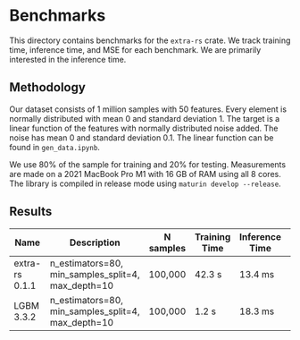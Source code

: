 # Benchmarks

This directory contains benchmarks for the `extra-rs` crate. We track training time, inference time, and MSE for each benchmark. We are primarily interested in the inference time.

## Methodology
Our dataset consists of 1 million samples with 50 features. Every element is normally distributed with mean 0 and standard deviation 1. The target is a linear function of the features with normally distributed noise added. The noise has mean 0 and standard deviation 0.1. The linear function can be found in `gen_data.ipynb`.

We use 80% of the sample for training and 20% for testing. Measurements are made on a 2021 MacBook Pro M1 with 16 GB of RAM using all 8 cores. The library is compiled in release mode using `maturin develop --release`.

## Results

| Name | Description | N samples | Training Time | Inference Time | MSE |
--- | --- | --- | --- | --- | ---
| extra-rs 0.1.1 | n_estimators=80, min_samples_split=4, max_depth=10 | 100,000 | 42.3 s | 13.4 ms | 22.51 |
| LGBM 3.3.2 | n_estimators=80, min_samples_split=4, max_depth=10 | 100,000 | 1.2 s | 18.3 ms | 32.26 |